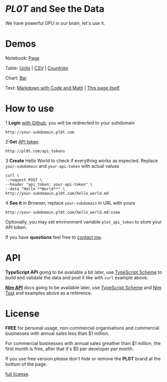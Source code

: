 # *PL0T* and **See the Data**

We have powerful GPU in our brain, let's use it.

# Demos

Notebook:
  [Page](http://files.pl0t.com/view/samples/page/page.yml:view)

Table:
  [Units](http://files.pl0t.com/view/samples/table/units.yml:view) |
  [CSV](http://files.pl0t.com/view/samples/table/units.csv:view) |
  [Countries](http://files.pl0t.com/view/samples/table/countries.yml:view)

Chart:
  [Bar](http://files.pl0t.com/view/samples/chart/bar.yml:view)

Text:
  [Markdown with Code and Math](http://files.pl0t.com/view/samples/text/text.md:view) |
  [This page itself](http://files.pl0t.com/view/samples/text/pl0t.md:view)

# How to use

1 **Login** [with Github](http://pl0t.com/login), you will be redirected to your subdomain

    http://your-subdomain.pl0t.com

2 **Get** [API token](http://pl0t.com/api_tokens)

    http://pl0t.com/api_tokens

3 **Create** Hello World to check if everything works as expected. Replace `your-subdomain`
and `your-api-token` with actual values

    curl \
    --request POST \
    --header "api_token: your-api-token" \
    --data "Hello **World**" \
    http://your-subdomain.pl0t.com/hello_world.md

4 **See it** in Browser, replace `your-subdomain` in URL with yours

    http://your-subdomain.pl0t.com/hello_world.md:view

Optionally, you may set environment variable `plot_api_token` to store your API token.

If you have **questions** feel free to [contact me](https://github.com/al6x/pl0t/issues).

# API

**TypeScript API** going to be available a bit later, use
[TypeScript Scheme](https://github.com/al6x/pl0t/blob/main/files/view/schema/blocks.ts)
to build and validate the data and post it like with `curl` example above.

**[Nim API](https://github.com/al6x/pl0t/tree/main/api)** docs going to be available later, use
[TypeScript Scheme](https://github.com/al6x/pl0t/blob/main/files/view/schema/blocks.ts) and
[Nim Test](https://github.com/al6x/pl0t/blob/main/api/nim/pl0t/test.nim) and
examples above as a reference.


# License

**FREE** for personal usage, non-commercial organisations and commercial businesses with annual
sales less than $1 million.

For commercial businesses with annual sales greather than $1 million, the first month is free,
after that it's $5 per developer per month.

If you use free version please don't hide or remove the **PL0T** brand at the bottom of the page.

[full license](https://github.com/al6x/pl0t/tree/main/license).